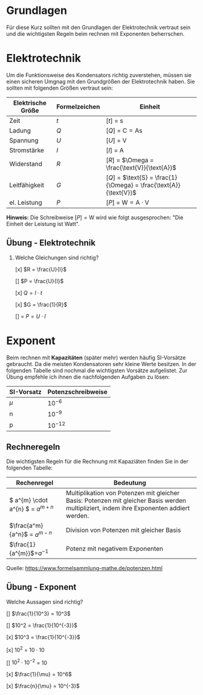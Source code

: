 # Grundlagen

Für diese Kurz sollten mit den Grundlagen der Elektrotechnik vertraut sein und die wichtigsten Regeln beim  rechnen mit Exponenten beherrschen.

# Elektrotechnik

Um die Funktionsweise des Kondensators richtig zuverstehen, müssen sie einen sicheren Umgnag mit den Grundgrößen der Elektrotechnik haben. Sie sollten mit folgenden Größen vertraut sein:

| Elektrische Größe | Formelzeichen | Einheit                                                      |
| ----------------- | ------------- | ------------------------------------------------------------ |
| Zeit              | $t$           | $[t]$ = $\text{s}$                                           |
| Ladung            | $Q$           | $[Q]$ = $\text{C} = \text{As}$                               |
| Spannung          | $U$           | $[U]$ = $\text{V}$                                           |
| Stromstärke       | $I$           | $[I]$ = $\text{A}$                                           |
| Widerstand        | $R$           | $[R]$ = $\Omega = \frac{\text{V}}{\text{A}}$                 |
| Leitfähigkeit     | $G$           | $[Q]$ = $\text{S} = \frac{1}{\Omega} = \frac{\text{A}}{\text{V}}$ |
| el. Leistung      | $P$           | $[P]$ = $\text{W} = \text{A} \cdot \text{V}$                 |

**Hinweis:** Die Schreibweise $[P] = \text{W}$ wird wie folgt ausgesprochen: "Die Einheit der Leistung ist Watt".

## Übung - Elektrotechnik

1. Welche Gleichungen sind richtig?

   [x] $R = \frac{U}{I}$

   [] $P = \frac{U}{I}$

   [x]  $Q = I \cdot t$

   [x] $G = \frac{1}{R}$

   [] = $P = U \cdot I$

# Exponent

Beim rechnen mit **Kapazitäten** (später mehr) werden häufig SI-Vorsätze gebraucht. Da die meisten Kondensatoren sehr kleine Werte besitzen. In der folgenden Tabelle sind nochmal die wichtigsten Vorsätze aufgelistet. Zur Übung empfehle ich ihnen die nachfolgenden Aufgaben zu lösen: 

| SI-Vorsatz | Potenzschreibweise |
| ---------- | ------------------ |
| $\mu$      | $10^{-6}$          |
| $\text{n}$ | $10^{-9}$          |
| $\text{p}$ | $10^{-12}$         |

## Rechneregeln

Die wichtigsten Regeln für die Rechnung mit Kapaziäten finden Sie in der folgenden Tabelle:

| Rechenregel                       | Bedeutung                                                    |
| --------------------------------- | ------------------------------------------------------------ |
| $ a^{m} \cdot a^{n} $ = $a^{m+n}$ | Multiplikation von Potenzen mit gleicher Basis: Potenzen mit gleicher  Basis werden multipliziert, indem ihre Exponenten addiert werden. |
| $\frac{a^m}{a^n}$ = $a^{m-n}$     | Division von Potenzen mit gleicher Basis                     |
| $\frac{1}{a^{m}}$=$a^{-1}$        | Potenz mit negativem Exponenten                              |

Quelle: https://www.formelsammlung-mathe.de/potenzen.html

## Übung - Exponent

Welche Aussagen sind richtig?

[] $\frac{1}{10^3} = 10^3$

[] $10^2 = \frac{1}{10^{-3}}$

[x] $10^3 = \frac{1}{10^{-3}}$

[x] $10^2$ = $10 \cdot 10$

[] $10^2 \cdot 10^{-2}$ = $10$

[x] $\frac{1}{\mu} = 10^6$

[x] $\frac{n}{\mu} = 10^{-3}$